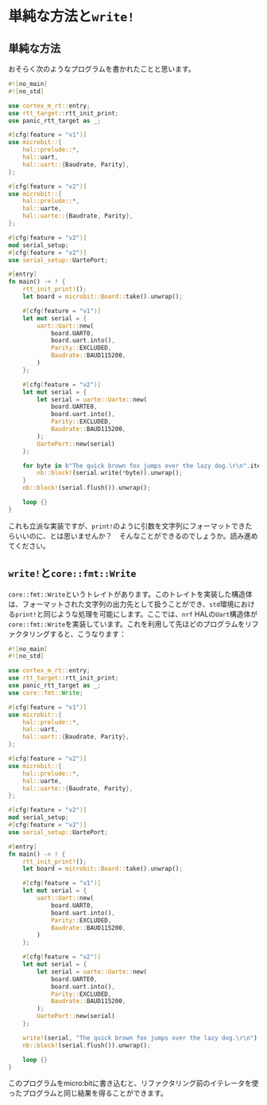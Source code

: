 <!-- # Naive approach and `write!`  -->

# 単純な方法と`write!`

<!-- ## Naive approach -->

## 単純な方法

<!-- You probably came up with a program similar to the following: -->

おそらく次のようなプログラムを書かれたことと思います。

```rs
#![no_main]
#![no_std]

use cortex_m_rt::entry;
use rtt_target::rtt_init_print;
use panic_rtt_target as _;

#[cfg(feature = "v1")]
use microbit::{
    hal::prelude::*,
    hal::uart,
    hal::uart::{Baudrate, Parity},
};

#[cfg(feature = "v2")]
use microbit::{
    hal::prelude::*,
    hal::uarte,
    hal::uarte::{Baudrate, Parity},
};

#[cfg(feature = "v2")]
mod serial_setup;
#[cfg(feature = "v2")]
use serial_setup::UartePort;

#[entry]
fn main() -> ! {
    rtt_init_print!();
    let board = microbit::Board::take().unwrap();

    #[cfg(feature = "v1")]
    let mut serial = {
        uart::Uart::new(
            board.UART0,
            board.uart.into(),
            Parity::EXCLUDED,
            Baudrate::BAUD115200,
        )
    };

    #[cfg(feature = "v2")]
    let mut serial = {
        let serial = uarte::Uarte::new(
            board.UARTE0,
            board.uart.into(),
            Parity::EXCLUDED,
            Baudrate::BAUD115200,
        );
        UartePort::new(serial)
    };

    for byte in b"The quick brown fox jumps over the lazy dog.\r\n".iter() {
        nb::block!(serial.write(*byte)).unwrap();
    }
    nb::block!(serial.flush()).unwrap();

    loop {}
}
```

<!-- While this is a perfectly valid implementation, at some point
you might want to have all the nice perks of `print!` such
as argument formatting and so on. If you are wondering how to do that, read on. -->

これも立派な実装ですが、`print!`のように引数を文字列にフォーマットできたらいいのに、とは思いませんか？　そんなことができるのでしょうか。読み進めてください。

<!-- ## `write!` and `core::fmt::Write` -->

## `write!`と`core::fmt::Write`

<!-- The `core::fmt::Write` trait allows us to use any struct that implements
it in basically the same way as we use `print!` in the `std` world.
In this case, the `Uart` struct from the `nrf` HAL does implement `core::fmt::Write`
so we can refactor our previous program into this: -->

`core::fmt::Write`というトレイトがあります。このトレイトを実装した構造体は、フォーマットされた文字列の出力先として扱うことができ、`std`環境における`print!`と同じような処理を可能にします。ここでは、`nrf` HALの`Uart`構造体が`core::fmt::Write`を実装しています。これを利用して先ほどのプログラムをリファクタリングすると、こうなります：

```rs
#![no_main]
#![no_std]

use cortex_m_rt::entry;
use rtt_target::rtt_init_print;
use panic_rtt_target as _;
use core::fmt::Write;

#[cfg(feature = "v1")]
use microbit::{
    hal::prelude::*,
    hal::uart,
    hal::uart::{Baudrate, Parity},
};

#[cfg(feature = "v2")]
use microbit::{
    hal::prelude::*,
    hal::uarte,
    hal::uarte::{Baudrate, Parity},
};

#[cfg(feature = "v2")]
mod serial_setup;
#[cfg(feature = "v2")]
use serial_setup::UartePort;

#[entry]
fn main() -> ! {
    rtt_init_print!();
    let board = microbit::Board::take().unwrap();

    #[cfg(feature = "v1")]
    let mut serial = {
        uart::Uart::new(
            board.UART0,
            board.uart.into(),
            Parity::EXCLUDED,
            Baudrate::BAUD115200,
        )
    };

    #[cfg(feature = "v2")]
    let mut serial = {
        let serial = uarte::Uarte::new(
            board.UARTE0,
            board.uart.into(),
            Parity::EXCLUDED,
            Baudrate::BAUD115200,
        );
        UartePort::new(serial)
    };

    write!(serial, "The quick brown fox jumps over the lazy dog.\r\n").unwrap();
    nb::block!(serial.flush()).unwrap();

    loop {}
}
```

<!-- If you were to flash this program onto your micro:bit, you'll
see that it is functionally equivalent to the iterator-based
program you came up with. -->

このプログラムをmicro:bitに書き込むと、リファクタリング前のイテレータを使ったプログラムと同じ結果を得ることができます。

